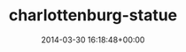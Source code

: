 ---
title:		"charlottenburg-statue"
type:		"photos"
mediatype:		"upload"
location:		"TBC"
date:		"2014-03-30 16:18:48+00:00"
album:		"city"
filename:		"charlottenburg-statue.md"
series:		""
cl_public_id:		"city/charlottenburg-statue"
cl_version:		1497000221
format:		"tiff"
bytes:		1850744
width:		810
height:		1440
colours:
- "#DED7CC"
- "#DFDFD7"
- "#877E72"
- "#D1D8DB"
- "#766950"
- "#3D3626"
- "#D3D7D4"
- "#7B7A6B"
- "#3E3D36"
- "#272B2B"
- "#707C81"
- "#7D857F"
- "#3F3E42"
- "#232D32"
exposure_mode:		"Auto"
program:		"Program AE"
aperture:		"8.0"
focal_length:		"135.0 mm"
iso:		"200"
shutter_speed:		"1/250"
metering:		"Center-weighted average"
flash:		"Off, Did not fire"
white_balance:		"Custom"
colour_temp:		"5200"
has_crop:		"false"
orientation:		"Horizontal (normal)"
camera_model:		"NIKON D800"
lens_info:		"70-200mm f/2.8"
artist:		"No artist info"
x_resolution:		"300"
y_resolution:		"300"
---